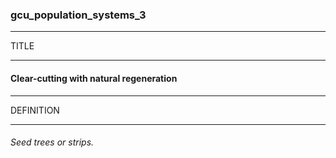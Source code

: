 ### gcu_population_systems_3



------
TITLE

------

#### Clear-cutting with natural regeneration



------
DEFINITION

------

###### Seed trees or strips.